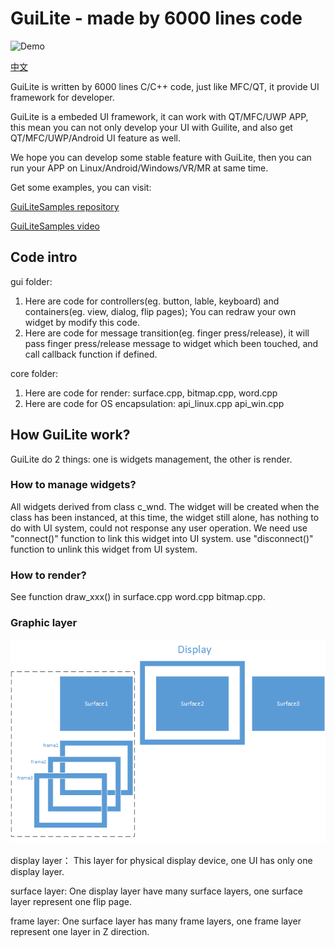 # GuiLite - made by 6000 lines code
![Demo](demo.gif)

[中文](README-cn.md)

GuiLite is written by 6000 lines C/C++ code, just like MFC/QT, it provide UI framework for developer.

GuiLite is a embeded UI framework, it can work with QT/MFC/UWP APP, this mean you can not only develop your UI with Guilite, and also get QT/MFC/UWP/Android UI feature as well.

We hope you can develop some stable feature with GuiLite, then you can run your APP on Linux/Android/Windows/VR/MR at same time.

Get some examples, you can visit:

[GuiLiteSamples repository](https://github.com/idea4good/GuiLiteSamples)

[GuiLiteSamples video](https://www.youtube.com/watch?v=grqXEz3bdC0)

## Code intro
gui folder:
1. Here are code for controllers(eg. button, lable, keyboard) and containers(eg. view, dialog, flip pages); You can redraw your own widget by modify this code.
2. Here are code for message transition(eg. finger press/release), it will pass finger press/release message to widget which been touched, and call callback function if defined.

core folder:
1. Here are code for render: surface.cpp, bitmap.cpp, word.cpp
2. Here are code for OS encapsulation: api_linux.cpp api_win.cpp

## How GuiLite work?
GuiLite do 2 things: one is widgets management, the other is render.

### How to manage widgets?
All widgets derived from class c_wnd. The widget will be created when the class has been instanced, at this time, the widget still alone, has nothing to do with UI system, could not response any user operation. We need use "connect()" function to link this widget into UI system. use "disconnect()" function to unlink this widget from UI system.

### How to render?
See function draw_xxx() in surface.cpp word.cpp bitmap.cpp.

### Graphic layer
![Graphic layer](GraphicLayer.png)

display layer：
This layer for physical display device, one UI has only one display layer.

surface layer:
One display layer have many surface layers, one surface layer represent one flip page.

frame layer:
One surface layer has many frame layers, one frame layer represent one layer in Z direction.
